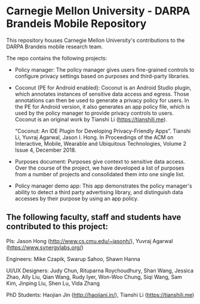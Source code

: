 # Carnegie Mellon University - DARPA Brandeis Mobile Repository

This repository houses Carnegie Mellon University's contributions to the DARPA Brandeis mobile research team.

The repo contains the following projects:
- Policy manager: The policy manager gives users fine-grained controls to configure privacy settings based on purposes and third-party libraries.

- Coconut (PE for Android enabled): Coconut is an Android Studio plugin, which annotates instances of sensitive data access and egress. Those annotations can then be used to generate a privacy policy for users. In the PE for Android version, it also generates an app policy file, which is used by the policy manager to provide privacy controls to users. Coconut is an original work by Tianshi Li (https://tianshili.me).

    “Coconut: An IDE Plugin for Developing Privacy-Friendly Apps”. Tianshi Li, Yuvraj Agarwal, Jason I. Hong. In Proceedings of the ACM on     Interactive, Mobile, Wearable and Ubiquitous Technologies, Volume 2 Issue 4, December 2018.

- Purposes document: Purposes give context to sensitive data access. Over the course of the project, we have developed a list of purposes from a number of projects and consolidated them into one single list.

- Policy manager demo app: This app demonstrates the policy manager's ability to detect a third party advertising library, and distinguish data accesses by their purpose by using an app policy.

## The following faculty, staff and students have contributed to this project:

PIs: Jason Hong (http://www.cs.cmu.edu/~jasonh/), Yuvraj Agarwal (https://www.synergylabs.org/)

Engineers: Mike Czapik, Swarup Sahoo, Shawn Hanna

UI/UX Designers: Judy Chun, Rituparna Roychoudhury, Shan Wang, Jessica Zhao, Ally Liu, Qian Wang, Rudy Iyer, Won-Woo Chung, Siqi Wang, Sam Kim, Jinping Liu, Shen Lu, Vida Zhang

PhD Students: Haojian Jin (http://haojianj.in/), Tianshi Li (https://tianshili.me)
